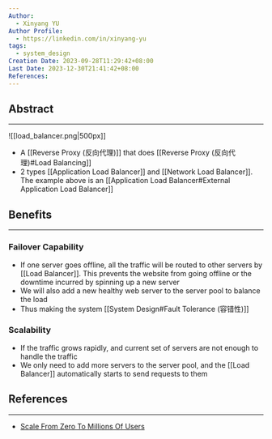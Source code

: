 ```yaml
---
Author:
  - Xinyang YU
Author Profile:
  - https://linkedin.com/in/xinyang-yu
tags:
  - system_design
Creation Date: 2023-09-28T11:29:42+08:00
Last Date: 2023-12-30T21:41:42+08:00
References: 
---
```

## Abstract
---
![[load_balancer.png|500px]]
- A [[Reverse Proxy (反向代理)]] that does [[Reverse Proxy (反向代理)#Load Balancing]]
- 2 types [[Application Load Balancer]] and [[Network Load Balancer]]. The example above is an [[Application Load Balancer#External Application Load Balancer]]

## Benefits
---
### Failover Capability 
- If one server goes offline, all the traffic will be routed to other servers by [[Load Balancer]]. This prevents the website from going offline or the downtime incurred by spinning up a new server
- We will also add a new healthy web server to the server pool to balance the load
- Thus making the system [[System Design#Fault Tolerance (容错性)]]

### Scalability
- If the traffic grows rapidly, and current set of servers are not enough to handle the traffic
- We only need to add more servers to the server pool, and the [[Load Balancer]] automatically starts to send requests to them

## References
---
- [Scale From Zero To Millions Of Users](https://bytebytego.com/courses/system-design-interview/scale-from-zero-to-millions-of-users)